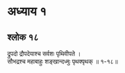 # अध्याय १

## श्लोक १८

द्रुपदो द्रौपदेयाश्च सर्वशः पृथिवीपते ।<br>सौभद्रश्च महाबाहुः शङ्खान्दध्मुः पृथक्पृथक् ॥ १-१८॥<br><br>

